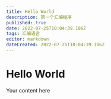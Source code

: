 ```yaml
---
title: Hello World
description: 第一个汇编程序
published: true
date: 2022-07-25T10:04:39.106Z
tags: 汇编语言
editor: markdown
dateCreated: 2022-07-25T10:04:39.106Z
---
```


# Hello World
Your content here